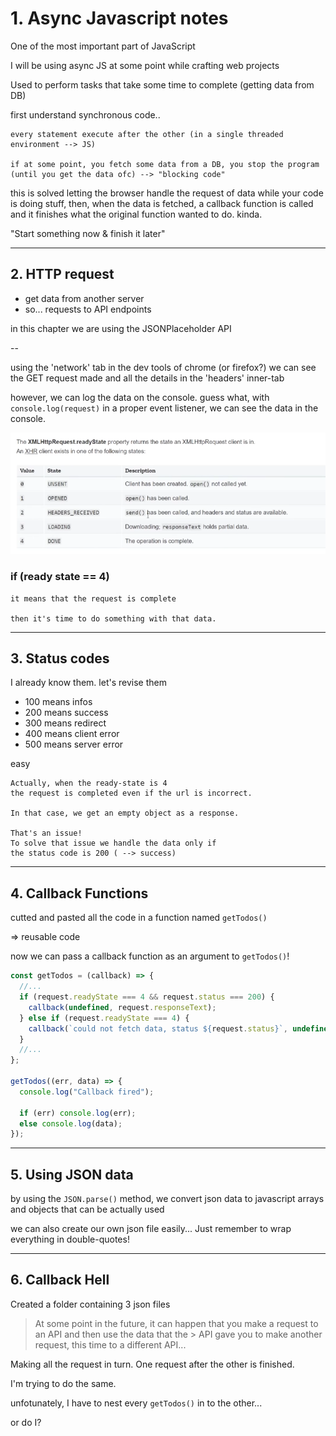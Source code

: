# 1. Async Javascript notes

One of the most important part of JavaScript

I will be using async JS at some point while crafting web projects

Used to perform tasks that take some time to complete
(getting data from DB)

first understand synchronous code..

    every statement execute after the other (in a single threaded environment --> JS)

    if at some point, you fetch some data from a DB, you stop the program (until you get the data ofc) --> "blocking code"

this is solved letting the browser handle the request of data while your code is doing stuff, then, when the data is fetched, a callback function is called and it finishes what the original function wanted to do. kinda.

"Start something now & finish it later"

---

## 2. HTTP request

- get data from another server
- so... requests to API endpoints

in this chapter we are using the JSONPlaceholder API

--

using the 'network' tab in the dev tools of chrome (or firefox?)
we can see the GET request made and all the details in the 'headers' inner-tab

however, we can log the data on the console.
guess what, with `console.log(request)` in a proper event listener, we can see the data in the console.

![ready states of a xml-http request](ready-states-of-a-XMLHttpRequest.png)

### if (ready state == 4)

    it means that the request is complete

    then it's time to do something with that data.

---

## 3. Status codes

I already know them. let's revise them

- 100 means infos
- 200 means success
- 300 means redirect
- 400 means client error
- 500 means server error

easy

    Actually, when the ready-state is 4
    the request is completed even if the url is incorrect.

    In that case, we get an empty object as a response.

    That's an issue!
    To solve that issue we handle the data only if
    the status code is 200 ( --> success)

---

## 4. Callback Functions

cutted and pasted all the code in a function named `getTodos()`

=> reusable code

now we can pass a callback function as an argument to `getTodos()`!

```javascript
const getTodos = (callback) => {
  //...
  if (request.readyState === 4 && request.status === 200) {
    callback(undefined, request.responseText);
  } else if (request.readyState === 4) {
    callback(`could not fetch data, status ${request.status}`, undefined);
  }
  //...
};

getTodos((err, data) => {
  console.log("Callback fired");

  if (err) console.log(err);
  else console.log(data);
});
```

---

## 5. Using JSON data

by using the `JSON.parse()` method,
we convert json data to javascript arrays and objects that can be actually used

we can also create our own json file easily...
Just remember to wrap everything in double-quotes!

---

## 6. Callback Hell

Created a folder containing 3 json files

> At some point in the future, it can happen that
> you make a request to an API and then use the data that the > API gave you to make another request, this time to a different API...

Making all the request in turn.
One request after the other is finished.

I'm trying to do the same.

unfotunately, I have to nest every `getTodos()` in to the other...

or do I?
